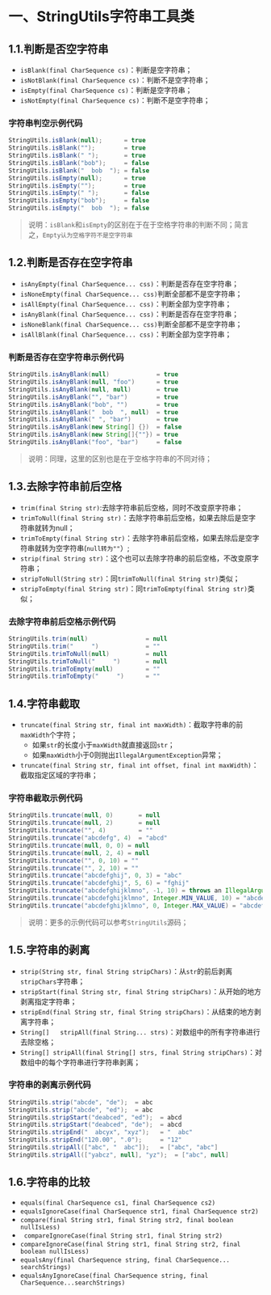 # 一、StringUtils字符串工具类

## 1.1.判断是否空字符串

* `isBlank(final CharSequence cs)`：判断是空字符串；
* `isNotBlank(final CharSequence cs)`：判断不是空字符串；
* `isEmpty(final CharSequence cs)`：判断是空字符串；
* `isNotEmpty(final CharSequence cs)`：判断不是空字符串；

### 字符串判空示例代码

```java
StringUtils.isBlank(null);      = true
StringUtils.isBlank("");        = true
StringUtils.isBlank(" ");       = true
StringUtils.isBlank("bob");     = false
StringUtils.isBlank("  bob  "); = false
StringUtils.isEmpty(null);      = true
StringUtils.isEmpty("");        = true
StringUtils.isEmpty(" ");       = false
StringUtils.isEmpty("bob");     = false
StringUtils.isEmpty("  bob  "); = false
```

> 说明：`isBlank`和`isEmpty`的区别在于在于空格字符串的判断不同；简言之，`Empty认为空格字符不是空字符串`

## 1.2.判断是否存在空字符串

* `isAnyEmpty(final CharSequence... css)`：判断是否存在空字符串；
* `isNoneEmpty(final CharSequence... css)`判断全部都不是空字符串；
* `isAllEmpty(final CharSequence... css)`：判断全部为空字符串；
* `isAnyBlank(final CharSequence... css)`：判断是否存在空字符串；
* `isNoneBlank(final CharSequence... css)`判断全部都不是空字符串；
* `isAllBlank(final CharSequence... css)`：判断全部为空字符串；

### 判断是否存在空字符串示例代码

```java
StringUtils.isAnyBlank(null)             = true
StringUtils.isAnyBlank(null, "foo")      = true
StringUtils.isAnyBlank(null, null)       = true
StringUtils.isAnyBlank("", "bar")        = true
StringUtils.isAnyBlank("bob", "")        = true
StringUtils.isAnyBlank("  bob  ", null)  = true
StringUtils.isAnyBlank(" ", "bar")       = true
StringUtils.isAnyBlank(new String[] {})  = false
StringUtils.isAnyBlank(new String[]{""}) = true
StringUtils.isAnyBlank("foo", "bar")     = false
```

> 说明：同理，这里的区别也是在于空格字符串的不同对待；

## 1.3.去除字符串前后空格

* `trim(final String str)`:去除字符串前后空格，同时不改变原字符串；
* `trimToNull(final String str)`：去除字符串前后空格，如果去除后是空字符串就转为null；
* `trimToEmpty(final String str)`：去除字符串前后空格，如果去除后是空字符串就转为空字符串(`null转为""`）;
* `strip(final String str)`：这个也可以去除字符串的前后空格，不改变原字符串；
* `stripToNull(String str)`：同`trimToNull(final String str)`类似；
* `stripToEmpty(final String str)`：同`trimToEmpty(final String str)`类似；

### 去除字符串前后空格示例代码

```java
StringUtils.trim(null)                = null
StringUtils.trim("     ")             = ""
StringUtils.trimToNull(null)          = null
StringUtils.trimToNull("     ")       = null
StringUtils.trimToEmpty(null)         = ""
StringUtils.trimToEmpty("     ")      = ""
```

## 1.4.字符串截取

* `truncate(final String str, final int maxWidth)`：截取字符串的前`maxWidth`个字符；
  * 如果`str`的长度小于`maxWidth`就直接返回`str`；
  * 如果`maxWidth`小于0则抛出`IllegalArgumentException`异常；
* `truncate(final String str, final int offset, final int maxWidth)`：截取指定区域的字符串；

### 字符串截取示例代码

```java
StringUtils.truncate(null, 0)       = null
StringUtils.truncate(null, 2)       = null
StringUtils.truncate("", 4)         = ""
StringUtils.truncate("abcdefg", 4)  = "abcd"
StringUtils.truncate(null, 0, 0) = null
StringUtils.truncate(null, 2, 4) = null
StringUtils.truncate("", 0, 10) = ""
StringUtils.truncate("", 2, 10) = ""
StringUtils.truncate("abcdefghij", 0, 3) = "abc"
StringUtils.truncate("abcdefghij", 5, 6) = "fghij"
StringUtils.truncate("abcdefghijklmno", -1, 10) = throws an IllegalArgumentException
StringUtils.truncate("abcdefghijklmno", Integer.MIN_VALUE, 10) = "abcdefghij"
StringUtils.truncate("abcdefghijklmno", 0, Integer.MAX_VALUE) = "abcdefghijklmno"
```

> 说明：更多的示例代码可以参考`StringUtils`源码；

## 1.5.字符串的剥离

* `strip(String str, final String stripChars)`：从`str`的前后剥离`stripChars`字符串；
* `stripStart(final String str, final String stripChars)`：从开始的地方剥离指定字符串；
* `stripEnd(final String str, final String stripChars)`：从结束的地方剥离字符串；
* `String[]   stripAll(final String... strs)`：对数组中的所有字符串进行去除空格；
* `String[] stripAll(final String[] strs, final String stripChars)`：对数组中的每个字符串进行字符串剥离；

### 字符串的剥离示例代码

```java
StringUtils.strip("abcde", "de");  = abc
StringUtils.strip("abcde", "ed");  = abc
StringUtils.stripStart("deabced", "ed");  = abcd
StringUtils.stripStart("deabced", "de");  = abcd
StringUtils.stripEnd("  abcyx", "xyz");   = "  abc"
StringUtils.stripEnd("120.00", ".0");     = "12"
StringUtils.stripAll(["abc", "  abc"]);   = ["abc", "abc"]
StringUtils.stripAll(["yabcz", null], "yz");  = ["abc", null]
```

## 1.6.字符串的比较

* `equals(final CharSequence cs1, final CharSequence cs2)`
* `equalsIgnoreCase(final CharSequence str1, final CharSequence str2)`
* `compare(final String str1, final String str2, final boolean nullIsLess)`
* ` compareIgnoreCase(final String str1, final String str2)`
* `compareIgnoreCase(final String str1, final String str2, final boolean nullIsLess)`
* `equalsAny(final CharSequence string, final CharSequence... searchStrings)`
* `equalsAnyIgnoreCase(final CharSequence string, final CharSequence...searchStrings)`

